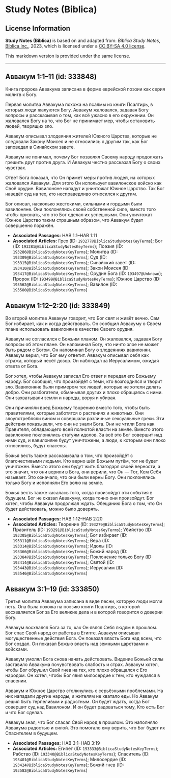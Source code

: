 # Study Notes (Biblica)

## License Information

**Study Notes (Biblica)** is based on and adapted from: _Biblica Study Notes_, [Biblica Inc.](https://www.biblica.com/), 2023, which is licensed under a [CC BY-SA 4.0 license](https://creativecommons.org/licenses/by-sa/4.0/legalcode.en).

This markdown version is provided under the same license.



--------------------------------

## Аввакум 1:1–11 (id: 333848)

Книга пророка Аввакума записана в форме еврейской поэзии как серия молитв к Богу.

Первая молитва Аввакума похожа на псалмы из книги Псалтирь, в которых люди жалуются Богу. Аввакум жаловался, задавая Богу вопросы и рассказывая о том, как всё ужасно в его окружении. Он жаловался Богу на то, что Бог не принимает мер, чтобы остановить людей, творящих зло.

Аввакум описывал злодеяния жителей Южного Царства, которые не следовали Закону Моисея и не относились к другим так, как Бог заповедал в Синайском завете.

Аввакум не понимал, почему Бог позволял Своему народу продолжать грешить друг против друга. И Аввакум честно рассказал Богу о своих чувствах.

Ответ Бога показал, что Он примет меры против людей, на которых жаловался Аввакум. Для этого Он использует вавилонское войско как Своё орудие. Вавилоняне нападут и уничтожат Южное Царство. Так Бог наведёт суд на тех, кто несправедливо относился к другим.

Бог описал, насколько жестокими, сильными и гордыми были вавилоняне. Они поклонялись своей собственной силе, вместо того чтобы признать, что это Бог сделал их успешными. Они уничтожат Южное Царство таким страшным образом, что Аввакум будет совершенно поражён.

* **Associated Passages:** HAB 1:1–HAB 1:11
* **Associated Articles:** Грех (ID: `193277@BiblicaStudyNotesKeyTerms`); Бог (ID: `193281@BiblicaStudyNotesKeyTerms`); Поэзия (ID: `193286@BiblicaStudyNotesKeyTerms`); Молитва (ID: `193309@BiblicaStudyNotesKeyTerms`); Суд (ID: `193315@BiblicaStudyNotesKeyTerms`); Синайский завет (ID: `193410@BiblicaStudyNotesKeyTerms`); Закон Моисея (ID: `193417@BiblicaStudyNotesKeyTerms`); Орудие Бога (ID: `193497@Unknown`); Пророк (ID: `193498@BiblicaStudyNotesKeyTerms`); Южное Царство (ID: `193562@BiblicaStudyNotesKeyTerms`); Вавилон (ID: `193580@BiblicaStudyNotesKeyTerms`)

## Аввакум 1:12–2:20 (id: 333849)

Во второй молитве Аввакум говорит, что Бог свят и живёт вечно. Сам Бог избирает, как и когда действовать. Он сообщил Аввакуму о Своём плане использовать вавилонян в качестве Своего орудия.

Аввакум не согласился с Божьим планом. Он жаловался, задавая Богу вопросы об этом плане. Он напоминал Богу, что ничто злое не может быть рядом с Богом. Он напоминал Богу о злодеяниях вавилонян. Аввакум верил, что Бог ему ответит. Аввакум описывал себя как стража, который несёт дозор. Он наблюдал за Иерусалимом, ожидая ответа от Бога.

Бог хотел, чтобы Аввакум записал Его ответ и передал его Божьему народу. Бог сообщил, что произойдёт с теми, кто возгордился и творит зло. Вавилоняне были примером тех людей, которые не хотели делать добро. Они разбогатели, обманывая других и плохо обращаясь с ними. Они захватывали земли и народы, воруя и убивая.

Они причиняли вред Божьему творению вместо того, чтобы быть правителями, которые заботятся о растениях и животных. Они злоупотребляли вином и совершали различные сексуальные грехи. Эти действия показывали, что они не знали Бога. Они не чтили Бога как Правителя, обладающего всей полнотой власти на земле. Вместо этого вавилоняне поклонялись статуям идолов. За всё это Бог совершит над ними суд, и вавилоняне будут уничтожены, а люди, к которым они плохо относились, будут спасены.

Божья весть также рассказывала о том, что произойдёт с благочестивыми людьми. Кто верно шёл Божьим путём, тот не будет уничтожен. Вместо этого они будут жить благодаря своей верности, а это значит, что они верили в Бога, они верили, что Он — Тот, Кем Себя называет. Это означало, что они были верны Богу. Они поклонялись только Богу и исполняли Его волю на земле.

Божья весть также касалась того, когда произойдут эти события в будущем. Бог не сказал Аввакуму, когда точно они произойдут. Бог хотел, чтобы Аввакум продолжал ждать. Обещанию Бога о том, что Он будет действовать, можно было доверять.

* **Associated Passages:** HAB 1:12–HAB 2:20
* **Associated Articles:** Творение (ID: `193279@BiblicaStudyNotesKeyTerms`); Правитель (ID: `193291@BiblicaStudyNotesKeyTerms`); Убийство (ID: `193305@BiblicaStudyNotesKeyTerms`); Бог избирает (ID: `193311@BiblicaStudyNotesKeyTerms`); Вера (ID: `193314@BiblicaStudyNotesKeyTerms`); Идолы (ID: `193366@BiblicaStudyNotesKeyTerms`); Божий народ (ID: `193384@BiblicaStudyNotesKeyTerms`); Поклонение только Богу (ID: `193414@BiblicaStudyNotesKeyTerms`); Святой (ID: `193443@BiblicaStudyNotesKeyTerms`); Иерусалим (ID: `193546@BiblicaStudyNotesKeyTerms`)

## Аввакум 3:1–19 (id: 333850)

Третья молитва Аввакума записана в виде песни, которую люди могли петь. Она была похожа на поэзию книги Псалтирь, в которой восхваляется Бог за Его великие дела и в которой говорится о доверии Богу.

Аввакум восхвалял Бога за то, как Он являл Себя людям в прошлом. Бог спас Свой народ от рабства в Египте. Аввакум описывал могущественные действия Бога. Он показал власть Бога над всем, что Бог создал. Он показал Божью власть над земными царствами и войсками.

Аввакум умолял Бога снова начать действовать. Видение Божьей силы заставило Аввакума почувствовать слабость и страх. Аввакум хотел, чтобы Бог обрушил Свой гнев на тех, кто плохо обращался с Его народом. Он хотел, чтобы Бог явил милосердие к тем, кто нуждался в спасении.

Аввакум и Южное Царство столкнулись с серьёзными проблемами. На них нападали другие народы, и жителям не хватало еды. Но Аввакум решил быть терпеливым и радостным. Он будет ждать, когда Бог совершит суд над Вавилоном. И он будет радоваться тому, Кто есть Бог и что Бог сделал.

Аввакум знал, что Бог спасал Свой народ в прошлом. Это наполняло Аввакума радостью и силой. Это помогало ему верить, что Бог будет их Спасителем в будущем.

* **Associated Passages:** HAB 3:1–HAB 3:19
* **Associated Articles:** Египет (ID: `193333@BiblicaStudyNotesKeyTerms`); Рабство (ID: `193340@BiblicaStudyNotesKeyTerms`); Спаситель (ID: `193401@BiblicaStudyNotesKeyTerms`); Милосердие (ID: `193424@BiblicaStudyNotesKeyTerms`); Божий гнев (ID: `193582@BiblicaStudyNotesKeyTerms`)

